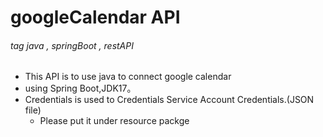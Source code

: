 # googleCalendar API
###### tag java , springBoot , restAPI
* This API is to use java to connect google calendar
* using Spring Boot,JDK17。
* Credentials is used to Credentials Service Account Credentials.(JSON file)
  * Please put it under resource packge  
